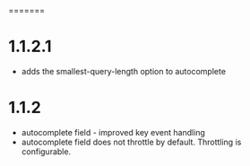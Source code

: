 =======
# 1.1.2.1

 * adds the smallest-query-length option to autocomplete

# 1.1.2

* autocomplete field - improved key event handling
* autocomplete field does not throttle by default.  Throttling is configurable.
